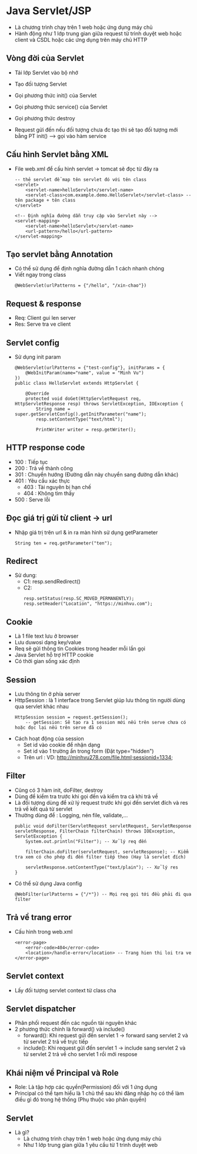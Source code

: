 # Java Servlet/JSP
- Là chương trình chạy trên 1 web hoặc ứng dụng máy chủ
- Hành động như 1 lớp trung gian giữa request từ trình duyệt web hoặc client và CSDL hoặc các ứng dụng trên máy chủ HTTP

## Vòng đời của Servlet
- Tải lớp Servlet vào bộ nhớ 
- Tạo đối tượng Servlet 
- Gọi phương thức init() của Servlet
- Gọi phương thức service() của Servlet 
- Gọi phương thức destroy

- Request gửi đến nếu đối tượng chưa đc tạo thì sẽ tạo đối tượng mới bằng PT init() --> gọi vào hàm service

## Cấu hình Servlet bằng XML 
- File web.xml để cấu hình servlet -> tomcat sẽ đọc từ đây ra 
    ```
    -- thẻ servlet để map tên servlet đó với tên class 
    <servlet>
        <servlet-name>helloServlet</servlet-name>
        <servlet-class>com.example.demo.HelloServlet</servlet-class> -- tên package + tên class
    </servlet>

    <!-- Định nghĩa đường dẫn truy cập vào Servlet này -->
    <servlet-mapping>
        <servlet-name>helloServlet</servlet-name>
        <url-pattern>/hello</url-pattern>
    </servlet-mapping>
    ```

## Tạo servlet bằng Annotation 
- Có thể sử dụng để định nghĩa đường dẫn 1 cách nhanh chóng 
- Viết ngay trong class
    ```
    @WebServlet(urlPatterns = {"/hello", "/xin-chao"})
    ```

## Request & response
- Req: Client gui len server
- Res: Serve tra ve client

## Servlet config
- Sử dụng init param 
    ```
    @WebServlet(urlPatterns = {"test-config"}, initParams = {
        @WebInitParam(name="name", value = "Minh Vu")
    })
    public class HelloServlet extends HttpServlet {

        @Override
        protected void doGet(HttpServletRequest req, HttpServletResponse resp) throws ServletException, IOException {
            String name = super.getServletConfig().getInitParameter("name");
            resp.setContentType("text/html");

            PrintWriter writer = resp.getWriter();
    ```

## HTTP response code
- 100 : Tiếp tục
- 200 : Trả về thành công
- 301 : Chuyển hướng (Đường dẫn này chuyển sang đường dẫn khác)
- 401 : Yêu cầu xác thực
    - 403 : Tài nguyên bị hạn chế
    - 404 : Không tìm thấy 
- 500 : Serve lỗi

## Đọc giá trị gửi từ client -> url
- Nhập giá trị trên url & in ra màn hình sử dụng getParameter
    ```
    String ten = req.getParameter("ten");
    ```

## Redirect 
- Sử dung:
    - C1: resp.sendRedirect()
    - C2: 
        ```
        resp.setStatus(resp.SC_MOVED_PERMANENTLY);
        resp.setHeader("Location", "https://minhvu.com");
        ```

## Cookie 
- Là 1 file text lưu ở browser 
- Lưu duwosi dạng key/value 
- Req sẽ gửi thông tin Cookies trong header mỗi lần gọi
- Java Servlet hỗ trợ HTTP cookie 
- Có thời gian sống xác định 

## Session
- Lưu thông tin ở phía server
- HttpSession : là 1 interface trong Servlet giúp lưu thông tin người dùng qua servlet khác nhau 
    ```
    HttpSession session = request.getSession();
        -- getSession: Sẽ tạo ra 1 session mới nếu trên serve chưa có hoặc đọc lại nếu trên serve đã có 
    ```
- Cách hoạt động của session 
    - Set id vào cookie để nhận dạng
    - Set id vào 1 trường ẩn trong form (Đặt type="hidden")
    - Trên url : VD: http://minhvu278.com/file.html;sessionid=1334;

## Filter 
- Cũng có 3 hàm init, doFilter, destroy
- Dùng để kiểm tra trước khi gọi đến và kiểm tra cả khi trả về
- Là đối tượng dùng để xử lý request trước khi gọi đến servlet đích và res trả về kết quả từ servlet
- Thường dùng để : Logging, nén file, validate,...
    ```
    public void doFilter(ServletRequest servletRequest, ServletResponse servletResponse, FilterChain filterChain) throws IOException, ServletException {
        System.out.println("Filter"); -- Xử lý req đến

        filterChain.doFilter(servletRequest, servletResponse); -- Kiểm tra xem có cho phép đi đến filter tiếp theo (Hay là servlet đích)

        servletResponse.setContentType("text/plain"); -- Xử lý res
    }
    ```
- Có thể sử dụng Java config
    ```
    @WebFilter(urlPatterns = {"/*"}) -- Mọi req gọi tới đều phải đi qua filter 
    ```

## Trả về trang error
- Cấu hình trong web.xml
    ```
    <error-page>
        <error-code>404</error-code>
        <location>/handle-error</location> -- Trang hien thi loi tra ve
    </error-page>

## Servlet context 
- Lấy đối tượng servlet context từ class cha

## Servlet dispatcher
- Phân phối request đến các nguồn tài nguyên khác 
- 2 phương thức chính là forward() và include()
    - forward(): Khi request gửi đến servlet 1 -> forward sang servlet 2 và từ servlet 2 trả về trực tiếp 
    - include(): Khi request gửi đến servlet 1 -> include sang servlet 2 và từ servlet 2 trả về cho servlet 1 rồi mới respose  

## Khái niệm về Principal và Role 
- Role: Là tập hợp các quyền(Permission) đối với 1 ứng dụng
- Principal có thể tạm hiểu là 1 chủ thể sau khi đăng nhập họ có thể làm điều gì đó trong hệ thống (Phụ thuộc vào phân quyền)


## Servlet 
- Là gì? 
    - Là chương trình chạy trên 1 web hoặc ứng dụng máy chủ 
    - Như 1 lớp trung gian giữa 1 yêu cầu từ 1 trình duyệt web 